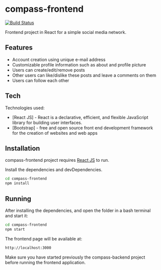 # compass-frontend

[![Build Status](https://travis-ci.org/joemccann/dillinger.svg?branch=master)](https://travis-ci.org/joemccann/dillinger)

Frontend project in React for a simple social media network.

## Features

- Account creation using unique e-mail address
- Customizable profile information such as about and profile picture
- Users can create/edit/remove posts 
- Other users can like/dislike these posts and leave a comments on them
- Users can follow each other

## Tech

Technologies used:

- [React JS] - React is a declarative, efficient, and flexible JavaScript library for building user interfaces.
- [Bootstrap] - free and open source front end development framework for the creation of websites and web apps

## Installation

compass-frontend project requires [React JS](https://reactjs.org/docs/getting-started.html) to run.

Install the dependencies and devDependencies.

```sh
cd compass-frontend
npm install
```


## Running

After installing the dependencies, and open the folder in a bash terminal and start it:

```sh
cd compass-frontend
npm start
```

The frontend page will be available at:

```sh
http://localhost:3000
```

Make sure you have started previously the compass-backend project before running the frontend application.
